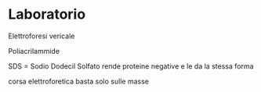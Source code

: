 # Laboratorio


Elettroforesi vericale 

Poliacrilammide


SDS = Sodio Dodecil Solfato rende proteine negative e le da la stessa forma

corsa elettroforetica basta solo sulle masse
<!--stackedit_data:
eyJoaXN0b3J5IjpbLTEyMTU2NzY4NDcsLTU0NDQwODkxNV19
-->